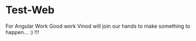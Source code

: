 # Test-Web
For Angular Work
Good work Vinod will join our hands to make something to happen... :) !!!
